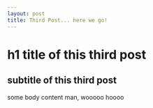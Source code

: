 ```yaml
---
layout: post
title: Third Post... here we go! 
---
```

# h1 title of this third post 
## subtitle of this third post 
some body content man, wooooo hoooo